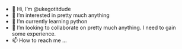 - 👋 Hi, I’m @ukegotitdude
- 👀 I’m interested in pretty much anything
- 🌱 I’m currently learning python
- 💞️ I’m looking to collaborate on pretty much anything. I need to gain some experience.
- 📫 How to reach me ...

<!---
ukegotitdude/ukegotitdude is a ✨ special ✨ repository because its `README.md` (this file) appears on your GitHub profile.
You can click the Preview link to take a look at your changes.
--->
